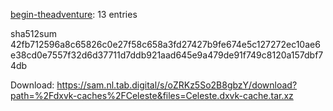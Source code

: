 [begin-theadventure](https://github.com/begin-theadventure): 13 entries

sha512sum 42fb712596a8c65826c0e27f58c658a3fd27427b9fe674e5c127272ec10ae6e38cd0e7557f32d6d37711d7ddb921aad645e9a479de91f749c8120a157dbf74db


 Download: https://sam.nl.tab.digital/s/oZRKz5So2B8gbzY/download?path=%2Fdxvk-caches%2FCeleste&files=Celeste.dxvk-cache.tar.xz
